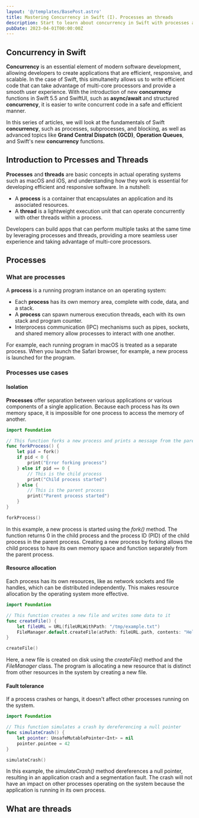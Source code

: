 ```yaml
---
layout: '@/templates/BasePost.astro'
title: Mastering Concurrency in Swift (I). Processes an threads
description: Start to learn about concurrency in Swift with processes and threads.
pubDate: 2023-04-01T00:00:00Z
---
```

## Concurrency in Swift
**Concurrency** is an essential element of modern software development, allowing developers to create applications that are efficient, responsive, and scalable. In the case of Swift, this simultaneity allows us to write efficient code that can take advantage of multi-core processors and provide a smooth user experience. With the introduction of new **concurrency** functions in Swift 5.5 and SwiftUI, such as **async/await** and structured **concurrency**, it is easier to write concurrent code in a safe and efficient manner.

In this series of articles, we will look at the fundamentals of Swift **concurrency**, such as processes, subprocesses, and blocking, as well as advanced topics like **Grand Central Dispatch (GCD)**, **Operation Queues**, and Swift's new **concurrency** functions.



## Introduction to Prcesses and Threads
**Processes** and **threads** are basic concepts in actual operating systems such as macOS and iOS, and understanding how they work is essential for developing efficient and responsive software. In a nutshell:

* A **process** is a container that encapsulates an application and its associated resources.
* A **thread** is a lightweight execution unit that can operate concurrently with other threads within a process.

Developers can build apps that can perform multiple tasks at the same time by leveraging processes and threads, providing a more seamless user experience and taking advantage of multi-core processors.

## Processes
### What are processes

A **process** is a running program instance on an operating system:

* Each **process** has its own memory area, complete with code, data, and a stack.
* A **process** can spawn numerous execution threads, each with its own stack and program counter.
* Interprocess communication (IPC) mechanisms such as pipes, sockets, and shared memory allow processes to interact with one another.

For example, each running program in macOS is treated as a separate process. When you launch the Safari browser, for example, a new process is launched for the program.


### Processes use cases

#### Isolation
**Processes** offer separation between various applications or various components of a single application. Because each process has its own memory space, it is impossible for one process to access the memory of another.

```swift
import Foundation

// This function forks a new process and prints a message from the parent process
func forkProcess() {
    let pid = fork()
    if pid < 0 {
        print("Error forking process")
    } else if pid == 0 {
        // This is the child process
        print("Child process started")
    } else {
        // This is the parent process
        print("Parent process started")
    }
}

forkProcess()
```

In this example, a new process is started using the *fork()* method. The function returns 0 in the child process and the process ID (PID) of the child process in the parent process. Creating a new process by forking allows the child process to have its own memory space and function separately from the parent process.

#### Resource allocation
Each process has its own resources, like as network sockets and file handles, which can be distributed independently. This makes resource allocation by the operating system more effective.
```swift
import Foundation

// This function creates a new file and writes some data to it
func createFile() {
    let fileURL = URL(fileURLWithPath: "/tmp/example.txt")
    FileManager.default.createFile(atPath: fileURL.path, contents: "Hello, world".data(using: .utf8), attributes: nil)
}

createFile()
```

Here, a new file is created on disk using the *createFile()* method and the *FileManager* class. The program is allocating a new resource that is distinct from other resources in the system by creating a new file.



#### Fault tolerance

If a process crashes or hangs, it doesn't affect other processes running on the system.
```swift
import Foundation

// This function simulates a crash by dereferencing a null pointer
func simulateCrash() {
    let pointer: UnsafeMutablePointer<Int> = nil
    pointer.pointee = 42
}

simulateCrash()
```

In this example, the *simulateCrash()* method dereferences a null pointer, resulting in an application crash and a segmentation fault. The crash will not have an impact on other processes operating on the system because the application is running in its own process.



## What are threads

